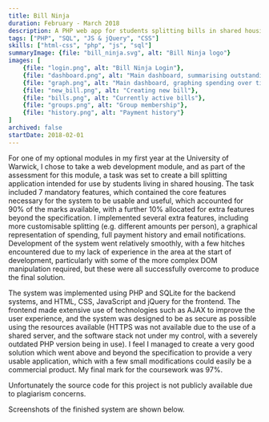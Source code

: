 ```yaml
---
title: Bill Ninja
duration: February - March 2018
description: A PHP web app for students splitting bills in shared housing. Coursework for CS139 Web Development Technologies.
tags: ["PHP", "SQL", "JS & jQuery", "CSS"]
skills: ["html-css", "php", "js", "sql"]
summaryImage: {file: "bill_ninja.svg", alt: "Bill Ninja logo"}
images: [
    {file: "login.png", alt: "Bill Ninja Login"},
    {file: "dashboard.png", alt: "Main dashboard, summarising outstanding payments"},
    {file: "graph.png", alt: "Main dashboard, graphing spending over time"},
    {file: "new_bill.png", alt: "Creating new bill"},
    {file: "bills.png", alt: "Currently active bills"},
    {file: "groups.png", alt: "Group membership"},
    {file: "history.png", alt: "Payment history"}
]
archived: false
startDate: 2018-02-01
---
```


For one of my optional modules in my first year at the University of Warwick, I chose to take a web
development module, and as part of the assessment for this module, a task was set to create a bill
splitting application intended for use by students living in shared housing. The task included 7
mandatory features, which contained the core features necessary for the system to be usable and
useful, which accounted for 90% of the marks available, with a further 10% allocated for extra
features beyond the specification. I implemented several extra features, including more customisable
splitting (e.g. different amounts per person), a graphical representation of spending, full payment
history and email notifications. Development of the system went relatively smoothly, with a few
hitches encountered due to my lack of experience in the area at the start of development,
particularly with some of the more complex DOM manipulation required, but these were all
successfully overcome to produce the final solution.

The system was implemented using PHP and SQLite for the backend systems, and HTML, CSS, JavaScript
and jQuery for the frontend. The frontend made extensive use of technologies such as AJAX to improve
the user experience, and the system was designed to be as secure as possible using the resources
available (HTTPS was not available due to the use of a shared server, and the software stack not
under my control, with a severely outdated PHP version being in use). I feel I managed to create a
very good solution which went above and beyond the specification to provide a very usable
application, which with a few small modifications could easily be a commercial product. My final
mark for the coursework was 97%.

Unfortunately the source code for this project is not publicly available due to plagiarism concerns.

Screenshots of the finished system are shown below.